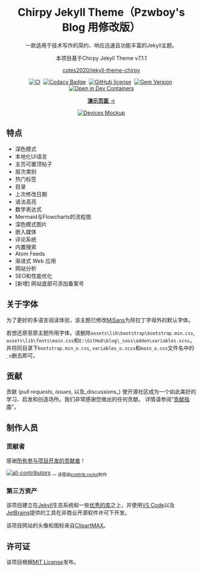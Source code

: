 <!-- markdownlint-disable-next-line -->
<div align="center">

  <!-- markdownlint-disable-next-line -->
  # Chirpy Jekyll Theme（Pzwboy's Blog 用修改版）

  一款适用于技术写作的简约、响应迅速且功能丰富的Jekyll主题。
  
  本项目基于Chirpy Jekyll Theme v7.1.1
  
  [cotes2020/jekyll-theme-chirpy](https://github.com/cotes2020/jekyll-theme-chirpy)

  [![CI](https://img.shields.io/github/actions/workflow/status/cotes2020/jekyll-theme-chirpy/ci.yml?logo=github)][ci]&nbsp;
  [![Codacy Badge](https://img.shields.io/codacy/grade/4e556876a3c54d5e8f2d2857c4f43894?logo=codacy)][codacy]&nbsp;
  [![GitHub license](https://img.shields.io/github/license/cotes2020/jekyll-theme-chirpy?color=goldenrod)][license]&nbsp;
  [![Gem Version](https://img.shields.io/gem/v/jekyll-theme-chirpy?&logo=RubyGems&logoColor=ghostwhite&label=gem&color=orange)][gem]&nbsp;
  [![Open in Dev Containers](https://img.shields.io/badge/Dev_Containers-Open-deepskyblue?logo=linuxcontainers)][open-container]

  [**演示页面** →][demo]

  [![Devices Mockup](https://chirpy-img.netlify.app/commons/devices-mockup.png)][demo]

</div>

## 特点

- 深色模式
- 本地化UI语言
- 主页可置顶帖子
- 层次类别
- 热门标签
- 目录
- 上次修改日期
- 语法高亮
- 数学表达式
- Mermaid与Flowcharts的流程图
- 深色模式图片
- 嵌入媒体
- 评论系统
- 内置搜索
- Atom Feeds
- 渐进式 Web 应用
- 网站分析
- SEO和性能优化
- [新增] 网站底部可添加备案号

## 关于字体

为了更好的多语言阅读体验，该主题已修改[MiSans](https://hyperos.mi.com/font)为除拉丁字母外的默认字体。

若想还原至原主题所用字体，请删除`assets\lib\bootstrap\bootstrap.min.css`, `assets\lib\fonts\main.css`和`E:\GitHub\blog\_sass\addon\variables.scss`，并将同目录下`bootstrap.min_o.css`, `variables_o.scss`和`main_o.css`文件名中的`_o`删去即可。

## 贡献

贡献 (_pull requests_, _issues_, 以及_discussions_) 使开源社区成为一个如此美好的学习、启发和创造场所。我们非常感谢您做出的任何贡献。
详情请参阅“[贡献指南][contribute-guide]”。

## 制作人员

### 贡献者

感谢[所有参与项目开发的贡献者][contributors]！

[![all-contributors](https://contrib.rocks/image?repo=cotes2020/jekyll-theme-chirpy&columns=16)][contributors]
<sub> — 该图由[contrib.rocks](https://contrib.rocks)制作</sub>

### 第三方资产

该项目建立在[Jekyll][jekyllrb]生态系统和一些[优秀的库][lib]之上，并使用[VS Code][vscode]以及[JetBrains][jetbrains]提供的工具在非商业开源软件许可下开发。

该项目网站的头像和图标来自[ClipartMAX][clipartmax]。

## 许可证

该项目根据[MIT License][license]发布。

[gem]: https://rubygems.org/gems/jekyll-theme-chirpy
[ci]: https://github.com/cotes2020/jekyll-theme-chirpy/actions/workflows/ci.yml?query=event%3Apush+branch%3Amaster
[codacy]: https://app.codacy.com/gh/cotes2020/jekyll-theme-chirpy/dashboard?utm_source=gh&utm_medium=referral&utm_content=&utm_campaign=Badge_grade
[license]: https://github.com/cotes2020/jekyll-theme-chirpy/blob/master/LICENSE
[open-container]: https://vscode.dev/redirect?url=vscode://ms-vscode-remote.remote-containers/cloneInVolume?url=https://github.com/cotes2020/jekyll-theme-chirpy
[jekyllrb]: https://jekyllrb.com/
[clipartmax]: https://www.clipartmax.com/middle/m2i8b1m2K9Z5m2K9_ant-clipart-childrens-ant-cute/
[demo]: https://pzwboy.eu.org/
[wiki]: https://github.com/cotes2020/jekyll-theme-chirpy/wiki
[contribute-guide]: https://github.com/cotes2020/jekyll-theme-chirpy/blob/master/docs/CONTRIBUTING.md
[contributors]: https://github.com/cotes2020/jekyll-theme-chirpy/graphs/contributors
[lib]: https://github.com/cotes2020/chirpy-static-assets
[vscode]: https://code.visualstudio.com/
[jetbrains]: https://www.jetbrains.com/?from=jekyll-theme-chirpy
